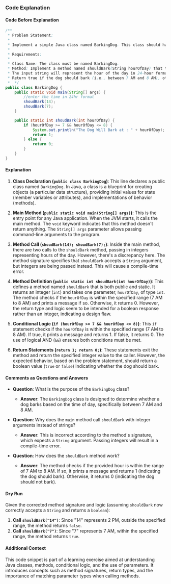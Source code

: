 ### Code Explanation

#### Code Before Explanation

```java
/**
 * Problem Statement:
 *
 * Implement a simple Java class named BarkingDog. This class should have a method that determines whether the dog barks based on the time of day (morning, afternoon, evening, night). Specifically, the dog barks only during the morning (from 7 AM to 8 AM) and does not bark at any other time of the day.
 *
 * Requirements:
 *
 * Class Name: The class must be named BarkingDog.
 * Method: Implement a method named shouldBark(String hourOfDay) that takes a string parameter representing the current hour of the day and returns a boolean value indicating whether the dog should bark.
 * The input string will represent the hour of the day in 24-hour format (e.g., "1" for 1 AM, "14" for 2 PM).
 * Return true if the dog should bark (i.e., between 7 AM and 8 AM), otherwise return false.
 *  */
public class BarkingDog {
    public static void main(String[] args) {
        //enter the time in 24hr format
        shoudBark(14);
        shoudBark(7);
    }

    public static int shoudBark(int hourOfDay) {
        if (hourOfDay >= 7 && hourOfDay <= 8) {
            System.out.println("The Dog Will Bark at : " + hourOfDay);
            return 1;
        } else {
            return 0;
        }
    }
}
```

#### Explanation

1. **Class Declaration (`public class BarkingDog`)**: This line declares a public class named `BarkingDog`. In Java, a class is a blueprint for creating objects (a particular data structure), providing initial values for state (member variables or attributes), and implementations of behavior (methods).

2. **Main Method (`public static void main(String[] args)`)**: This is the entry point for any Java application. When the JVM starts, it calls the main method. The `void` keyword indicates that this method doesn't return anything. The `String[] args` parameter allows passing command-line arguments to the program.

3. **Method Call (`shoudBark(14); shoudBark(7);`)**: Inside the main method, there are two calls to the `shouldBark` method, passing in integers representing hours of the day. However, there's a discrepancy here. The method signature specifies that `shouldBark` accepts a `String` argument, but integers are being passed instead. This will cause a compile-time error.

4. **Method Definition (`public static int shoudBark(int hourOfDay)`)**: This defines a method named `shouldBark` that is both public and static. It returns an integer (`int`) and takes one parameter, `hourOfDay`, of type `int`. The method checks if the `hourOfDay` is within the specified range (7 AM to 8 AM) and prints a message if so. Otherwise, it returns 0. However, the return type and logic seem to be intended for a boolean response rather than an integer, indicating a design flaw.

5. **Conditional Logic (`if (hourOfDay >= 7 && hourOfDay <= 8)`)**: This `if` statement checks if the `hourOfDay` is within the specified range (7 AM to 8 AM). If true, it prints a message and returns 1. If false, it returns 0. The use of logical AND (`&&`) ensures both conditions must be met.

6. **Return Statements (`return 1; return 0;`)**: These statements exit the method and return the specified integer value to the caller. However, the expected behavior, based on the problem statement, should return a boolean value (`true` or `false`) indicating whether the dog should bark.

#### Comments as Questions and Answers

-  **Question**: What is the purpose of the `BarkingDog` class?

   -  **Answer**: The `BarkingDog` class is designed to determine whether a dog barks based on the time of day, specifically between 7 AM and 8 AM.

-  **Question**: Why does the `main` method call `shouldBark` with integer arguments instead of strings?

   -  **Answer**: This is incorrect according to the method's signature, which expects a `String` argument. Passing integers will result in a compile-time error.

-  **Question**: How does the `shouldBark` method work?
   -  **Answer**: The method checks if the provided hour is within the range of 7 AM to 8 AM. If so, it prints a message and returns 1 (indicating the dog should bark). Otherwise, it returns 0 (indicating the dog should not bark).

#### Dry Run

Given the corrected method signature and logic (assuming `shouldBark` now correctly accepts a `String` and returns a `boolean`):

1. **Call `shouldBark("14")`**: Since "14" represents 2 PM, outside the specified range, the method returns `false`.
2. **Call `shouldBark("7")`**: Since "7" represents 7 AM, within the specified range, the method returns `true`.

#### Additional Context

This code snippet is part of a learning exercise aimed at understanding Java classes, methods, conditional logic, and the use of parameters. It introduces concepts such as method signatures, return types, and the importance of matching parameter types when calling methods.
